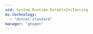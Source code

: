 ```yaml
---
uid: System.Runtime.DurableInstancing
ms.technology: 
  - "dotnet-standard"
manager: "ghogen"
---
```

